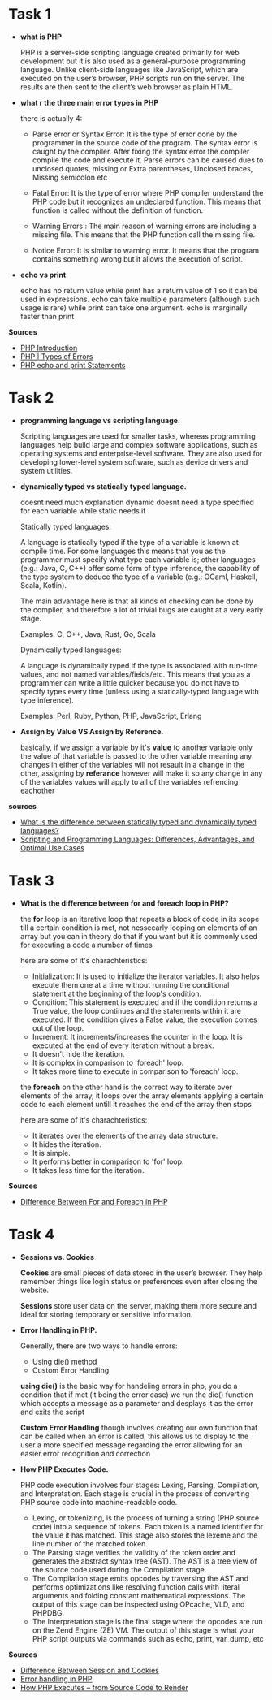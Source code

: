 # Task 1

- **what is PHP**

  PHP is a server-side scripting language created primarily for web development but it is also used as a general-purpose programming language. Unlike client-side languages like JavaScript, which are executed on the user’s browser, PHP scripts run on the server. The results are then sent to the client’s web browser as plain HTML.

- **what r the three main error types in PHP**

  there is actually 4:

  - Parse error or Syntax Error: It is the type of error done by the programmer in the source code of the program. The syntax error is caught by the compiler. After fixing the syntax error the compiler compile the code and execute it. Parse errors can be caused dues to unclosed quotes, missing or Extra parentheses, Unclosed braces, Missing semicolon etc

  - Fatal Error: It is the type of error where PHP compiler understand the PHP code but it recognizes an undeclared function. This means that function is called without the definition of function.

  - Warning Errors : The main reason of warning errors are including a missing file. This means that the PHP function call the missing file.

  - Notice Error: It is similar to warning error. It means that the program contains something wrong but it allows the execution of script.

- **echo vs print**

  echo has no return value while print has a return value of 1 so it can be used in expressions. echo can take multiple parameters (although such usage is rare) while print can take one argument. echo is marginally faster than print

**Sources**

- [PHP Introduction](https://www.geeksforgeeks.org/php-introduction/)
- [PHP | Types of Errors](https://www.geeksforgeeks.org/php-types-of-errors/)
- [PHP echo and print Statements](https://www.w3schools.com/php/php_echo_print.asp)

# Task 2

- **programming language vs scripting language.**

  Scripting languages are used for smaller tasks, whereas programming languages help build large and complex software applications, such as operating systems and enterprise-level software. They are also used for developing lower-level system software, such as device drivers and system utilities.

- **dynamically typed vs statically typed language.**

  doesnt need much explanation
  dynamic doesnt need a type specified for each variable while static needs it

  Statically typed languages:

  A language is statically typed if the type of a variable is known at compile time. For some languages this means that you as the programmer must specify what type each variable is; other languages (e.g.: Java, C, C++) offer some form of type inference, the capability of the type system to deduce the type of a variable (e.g.: OCaml, Haskell, Scala, Kotlin).

  The main advantage here is that all kinds of checking can be done by the compiler, and therefore a lot of trivial bugs are caught at a very early stage.

  Examples: C, C++, Java, Rust, Go, Scala

  Dynamically typed languages:

  A language is dynamically typed if the type is associated with run-time values, and not named variables/fields/etc. This means that you as a programmer can write a little quicker because you do not have to specify types every time (unless using a statically-typed language with type inference).

  Examples: Perl, Ruby, Python, PHP, JavaScript, Erlang

- **Assign by Value VS Assign by Reference.**

  basically, if we assign a variable by it's **value** to another variable only the value of that variable is passed to the other variable meaning any changes in either of the variables will not resault in a change in the other, assigning by **referance** however will make it so any change in any of the variables values will apply to all of the variables refrencing eachother

**sources**

- [What is the difference between statically typed and dynamically typed languages?](https://stackoverflow.com/questions/1517582/what-is-the-difference-between-statically-typed-and-dynamically-typed-languages)
- [Scripting and Programming Languages: Differences, Advantages, and Optimal Use Cases](https://www.unosquare.com/blog/scripting-and-programming-languages-differences-advantages-and-optimal-use-cases/#:~:text=Scripting%20languages%20are%20used%20for,systems%20and%20enterprise%2Dlevel%20software.)

# Task 3

- **What is the difference between for and foreach loop in PHP?**

  the **for** loop is an iterative loop that repeats a block of code in its scope till a certain condition is met, not nessecarly looping on elements of an array but you can in theory do that if you want but it is commonly used for executing a code a number of times

  here are some of it's charachteristics:

  - Initialization: It is used to initialize the iterator variables. It also helps execute them one at a time without running the conditional statement at the beginning of the loop's condition.
  - Condition: This statement is executed and if the condition returns a True value, the loop continues and the statements within it are executed. If the condition gives a False value, the execution comes out of the loop.
  - Increment: It increments/increases the counter in the loop. It is executed at the end of every iteration without a break.
  - It doesn't hide the iteration.
  - It is complex in comparison to 'foreach' loop.
  - It takes more time to execute in comparison to 'foreach' loop.

  the **foreach** on the other hand is the correct way to iterate over elements of the array, it loops over the array elements applying a certain code to each element untill it reaches the end of the array then stops

  here are some of it's charachteristics:

  - It iterates over the elements of the array data structure.
  - It hides the iteration.
  - It is simple.
  - It performs better in comparison to 'for' loop.
  - It takes less time for the iteration.

**Sources**

- [Difference Between For and Foreach in PHP](https://www.tutorialspoint.com/difference-between-for-and-foreach-in-php)

# Task 4

- **Sessions vs. Cookies**

  **Cookies** are small pieces of data stored in the user’s browser. They help remember things like login status or preferences even after closing the website.

  **Sessions** store user data on the server, making them more secure and ideal for storing temporary or sensitive information.

- **Error Handling in PHP.**

  Generally, there are two ways to handle errors:

  - Using die() method
  - Custom Error Handling

  **using die()** is the basic way for handeling errors in php, you do a condition that if met (it being the error case) we run the die() function which accepts a message as a parameter and desplays it as the error and exits the script

  **Custom Error Handling** though involves creating our own function that can be called when an error is called, this allows us to display to the user a more specified message regarding the error allowing for an easier error recognition and correction

- **How PHP Executes Code.**

  PHP code execution involves four stages: Lexing, Parsing, Compilation, and Interpretation. Each stage is crucial in the process of converting PHP source code into machine-readable code.

  - Lexing, or tokenizing, is the process of turning a string (PHP source code) into a sequence of tokens. Each token is a named identifier for the value it has matched. This stage also stores the lexeme and the line number of the matched token.
  - The Parsing stage verifies the validity of the token order and generates the abstract syntax tree (AST). The AST is a tree view of the source code used during the Compilation stage.
  - The Compilation stage emits opcodes by traversing the AST and performs optimizations like resolving function calls with literal arguments and folding constant mathematical expressions. The output of this stage can be inspected using OPcache, VLD, and PHPDBG.
  - The Interpretation stage is the final stage where the opcodes are run on the Zend Engine (ZE) VM. The output of this stage is what your PHP script outputs via commands such as echo, print, var_dump, etc

**Sources**

- [Difference Between Session and Cookies](https://www.geeksforgeeks.org/difference-between-session-and-cookies/)
- [Error handling in PHP](https://www.geeksforgeeks.org/error-handling-in-php/)
- [How PHP Executes – from Source Code to Render](https://www.sitepoint.com/how-php-executes-from-source-code-to-render/#:~:text=PHP%20code%20execution%20involves%20four,into%20a%20sequence%20of%20tokens.)
